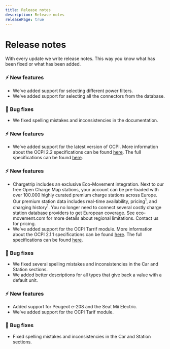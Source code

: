 ```yaml
---
title: Release notes
description: Release notes
releasePage: true
---
```


# Release notes

With every update we write release notes. This way you know what has been fixed or what has been added.

<release-note title="3.2.0 - Tile Service Filter" date="16-07-2020">

### ⚡️ New features

- We've added support for selecting different power filters.
- We've added support for selecting all the connectors from the database. 


### 🐞️ Bug fixes
- We fixed spelling mistakes and inconsistencies in the documentation.

</release-note>

<release-note title="3.1.0 - OCPI 2.2 Support" date="10-06-2020">

### ⚡️ New features
- We've added support for the latest version of OCPI. More information about the OCPI 2.2 specifications can be found [here](https://github.com/ocpi/ocpi). The full specifications can be found [here](https://github.com/ocpi/ocpi/releases/download/2.2/OCPI-2.2.pdf).

</release-note>

<release-note title="3.0.1 - OCPI 2.1.1 Support" date="14-04-2020">

### ⚡️ New features
- Chargetrip includes an exclusive Eco-Movement integration. Next to our free Open Charge Map stations, your account can be pre-loaded with over 100.000 highly curated premium charge stations across Europe. Our premium station data includes real-time availability, pricing<sup>1</sup>, and charging history<sup>1</sup>. You no longer need to connect several costly charge station database providers to get European coverage. See eco-movement.com for more details about regional limitations. <cta action='smallchat'>Contact us</cta> for pricing. 
- We've added support for the OCPI Tarrif module. More information about the OCPI 2.1.1 specifications can be found [here](https://github.com/ocpi/ocpi). The full specifications can be found [here](https://github.com/ocpi/ocpi/releases/download/2.1.1/OCPI_2.1.1.pdf).

### 🐞️ Bug fixes
- We fixed several spelling mistakes and inconsistencies in the Car and Station sections. 
- We added better descriptions for all types that give back a value with a default unit.

</release-note>

<release-note title="3.0.0 - Generation 3 of the Chargetrip API" date="18-01-2020">

### ⚡️ New features
- Added support for Peugeot e-208 and the Seat Mii Electric. 
- We've added support for the OCPI Tarif module. 

### 🐞️ Bug fixes
- Fixed spelling mistakes and inconsistencies in the Car and Station sections.
</release-note>
